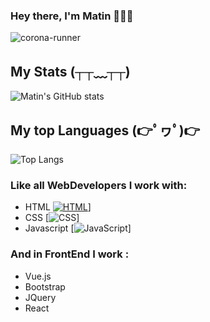 ### Hey there, I'm Matin 🙋🏻‍♂️
![corona-runner](https://user-images.githubusercontent.com/69871290/124500350-d87fee00-ddd4-11eb-910e-fa8ee941d8c0.gif)

##  My Stats (┬┬﹏┬┬) 
![Matin's GitHub stats](https://github-readme-stats.vercel.app/api?username=MatinDehghanian&count_private=true&show_icons=true&theme=dark)


## My top Languages (👉ﾟヮﾟ)👉
![Top Langs](https://github-readme-stats.vercel.app/api/top-langs/?username=MatinDehghanian&theme=dark)

### Like all WebDevelopers I work with:
- HTML [![HTML](https://img.shields.io/badge/-HTML-%232c3e50?style=for-the-badge&logo=html5)](https://html.com)]
- CSS [![CSS](https://img.shields.io/badge/CSS3-1572B6?style=for-the-badge&logo=css3&logoColor=white)]
- Javascript [![JavaScript](https://img.shields.io/badge/JavaScript-323330?style=for-the-badge&logo=javascript&logoColor=F7DF1E)]
### And in FrontEnd I work :
- Vue.js
- Bootstrap
- JQuery
- React
